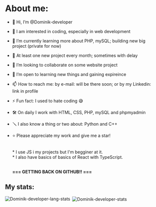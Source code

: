 <!--h1 align="center">Hi 👋, I'm Dominik </h1>-->
<!--<p align="left"> <img src="https://komarev.com/ghpvc/?username=Dominik-devekoper&label=Profile%20views&color=0e75b6&style=flat" alt="kimjayden" /> </p>-->

# About me:

- 👋 Hi, I’m @Dominik-developer
- 👀 I am interested in coding, especially in web development
- 🌱 I’m currently learning more about PHP, mySQL; building new big project (private for now)
- 🧩 At least one new project every month; sometimes with delay
- 💞️ I’m looking to collaborate on some website project
- 🤲 I’m open to learning new things and gaining expireince
- 📫 How to reach me: by e-mail: will be there soon; or by my Linkedin: link in profile <!--linkedin.com/in/dominik-szczepański-2a5287294-->
- ⚡ Fun fact: I used to hate coding 😅
- 🛠 On daily I work with HTML, CSS, PHP, mySQL and phpmyadmin 
- 🪛 I also know a thing or two about: Python and C++
- ⭐️ Please appreciate my work and give me a star!

  
  <br>* I use JS i my projects but I'm begginer at it.
  <br>* I also have basics of basics of React with TypeScript.


  <br><b>=== GETTING BACK ON GITHUB‼️ === </b>

## My stats:
<p><img align="left" src="https://github-readme-stats.vercel.app/api/top-langs?username=Dominik-developer&show_icons=true&locale=en&layout=compact" alt="Dominik-developer-lang-stats" /></p>
<p>&nbsp;<img align="center" src="https://github-readme-stats.vercel.app/api?username=Dominik-developer&show_icons=true&locale=en" alt="Dominik-developer-stats" /></p>
<!--<p><img align="center" src="https://github-readme-streak-stats.herokuapp.com/?user=Dominik-developer&" alt="peter-kimanzi" /></p>-->
